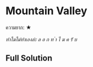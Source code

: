 # Mountain Valley

ความยาก: ★

*ทำไมไม่ทำเองล่ะ ล อ ก ท ำ ไ ม ค รั บ*

## Full Solution

<Spoiler>
  <S00Intro03 />
</Spoiler>
